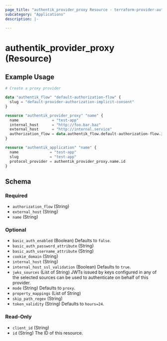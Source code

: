 ```yaml
---
page_title: "authentik_provider_proxy Resource - terraform-provider-authentik"
subcategory: "Applications"
description: |-
  
---
```


# authentik_provider_proxy (Resource)



## Example Usage

```terraform
# Create a proxy provider

data "authentik_flow" "default-authorization-flow" {
  slug = "default-provider-authorization-implicit-consent"
}

resource "authentik_provider_proxy" "name" {
  name               = "test-app"
  internal_host      = "http://foo.bar.baz"
  external_host      = "http://internal.service"
  authorization_flow = data.authentik_flow.default-authorization-flow.id
}

resource "authentik_application" "name" {
  name              = "test-app"
  slug              = "test-app"
  protocol_provider = authentik_provider_proxy.name.id
}
```

<!-- schema generated by tfplugindocs -->
## Schema

### Required

- `authorization_flow` (String)
- `external_host` (String)
- `name` (String)

### Optional

- `basic_auth_enabled` (Boolean) Defaults to `false`.
- `basic_auth_password_attribute` (String)
- `basic_auth_username_attribute` (String)
- `cookie_domain` (String)
- `internal_host` (String)
- `internal_host_ssl_validation` (Boolean) Defaults to `true`.
- `jwks_sources` (List of String) JWTs issued by keys configured in any of the selected sources can be used to authenticate on behalf of this provider.
- `mode` (String) Defaults to `proxy`.
- `property_mappings` (List of String)
- `skip_path_regex` (String)
- `token_validity` (String) Defaults to `hours=24`.

### Read-Only

- `client_id` (String)
- `id` (String) The ID of this resource.


